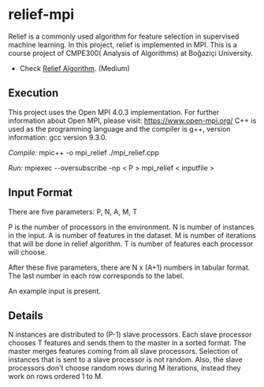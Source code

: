 # relief-mpi
Relief is a commonly used algorithm for feature selection in supervised machine learning. In this project, relief is implemented in MPI.
This is a course project of CMPE300( Analysis of Algorithms) at Boğaziçi University.

* Check [Relief Algorithm](https://medium.com/@yashdagli98/feature-selection-using-relief-algorithms-with-python-example-3c2006e18f83). (Medium)

## Execution
This project uses the Open MPI 4.0.3 implementation. For further information about Open MPI, please visit: https://www.open-mpi.org/ C++ is used as the programming language and the compiler is g++, version information: gcc version 9.3.0. 

_Compile:_ mpic++ -o mpi_relief ./mpi_relief.cpp

_Run:_ mpiexec --oversubscribe -np < P > mpi_relief < inputfile >

## Input Format
There are five parameters: P, N, A, M, T

P is the number of processors in the environment. N is number of instances in the input. A is number of features in the dataset. M is number of iterations that will be done in relief algorithm. T is number of features each processor will choose.


After these five parameters, there are N x (A+1) numbers in tabular format. The last number in each row corresponds to the label. 

An example input is present.

## Details
N instances are distributed to (P-1) slave processors. Each slave processor chooses T features and sends them to the master in a sorted format. The master merges features coming from all slave processors. Selection of instances that is sent to a slave processor is not random. Also, the slave processors don't choose random rows during M iterations, instead they work on rows ordered 1 to M.   
